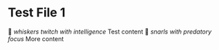 # Test File 1
        
🦊 *whiskers twitch with intelligence* Test content
🐺 _snarls with predatory focus_ More content